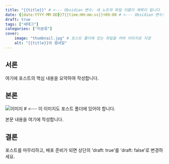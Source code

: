 ```yaml
---
title: "{{title}}" # <--- Obsidian 변수: 새 노트의 파일 이름이 제목이 됩니다
date: {{date:YYYY-MM-DD}}T{{time:HH:mm:ss}}+09:00 # <--- Obsidian 변수: 현재 날짜와 시간을 Hugo 형식으로 삽입
draft: true
tags: ["새태그"]
categories: ["미분류"]
cover:
    image: "thumbnail.jpg" # 포스트 폴더에 있는 파일을 커버 이미지로 지정
    alt: "{{title}}의 썸네일"
---
```


## 서론

여기에 포스트의 핵심 내용을 요약하여 작성합니다.

## 본론

![이미지](image1.jpg) # <--- 이 이미지도 포스트 폴더에 있어야 합니다.

본문 내용을 여기에 작성합니다.

## 결론

포스트를 마무리하고, 배포 준비가 되면 상단의 'draft: true'를 'draft: false'로 변경하세요.